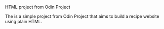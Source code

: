 HTML project from Odin Project

The is a simple project from Odin Project that aims to build a recipe website using plain HTML.

